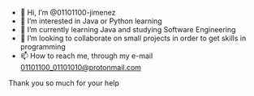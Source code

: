 - 👋 Hi, I’m @01101100-jimenez
- 👀 I’m interested in Java or Python learning
- 🌱 I’m currently learning Java and studying Software Engineering
- 💞️ I’m looking to collaborate on small projects in order to get skills in programming
- 📫 How to reach me, through my e-mail 01101100_01101010@protonmail.com

Thank you so much for your help

<!---
01101100-jimenez/01101100-jimenez is a ✨ special ✨ repository because its `README.md` (this file) appears on your GitHub profile.
You can click the Preview link to take a look at your changes.
--->
